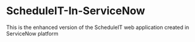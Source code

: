 # ScheduleIT-In-ServiceNow
This is the enhanced version of the ScheduleIT web application created in ServiceNow platform
